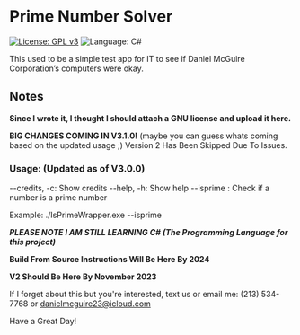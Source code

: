 # Prime Number Solver
[![License: GPL v3](https://img.shields.io/github/license/DanielLMcGuire/PrimeNumberSolver)](https://www.gnu.org/licenses/old-licenses/gpl-3.0) ![Language: C#](https://img.shields.io/badge/language-C%23-green)

This used to be a simple test app for IT to see if Daniel McGuire Corporation’s computers were okay.
## Notes
**Since I wrote it, I thought I should attach a GNU license and upload it here.**

**BIG CHANGES COMING IN V3.1.0!**
(maybe you can guess whats coming based on the updated usage ;)
Version 2 Has Been Skipped Due To Issues.

### Usage: (Updated as of V3.0.0)
  --credits, -c: Show credits
  --help, -h: Show help
  --isprime <number>: Check if a number is a prime number

Example: ./IsPrimeWrapper.exe --isprime <Number>

***PLEASE NOTE I AM STILL LEARNING C# (The Programming Language for this project)***

**Build From Source Instructions Will Be Here By 2024**

**V2 Should Be Here By November 2023**

If I forget about this but you're interested, text us or email me:
(213) 534-7768 or danielmcguire23@icloud.com


Have a Great Day!
